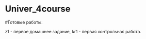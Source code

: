 # Univer_4course


#Готовые работы:

z1 - первое домашнее задание,
kr1 - первая контрольная работа.
